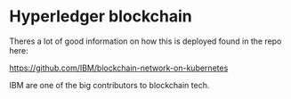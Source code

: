 # Hyperledger blockchain

Theres a lot of good information on how this is deployed found in the repo here:

https://github.com/IBM/blockchain-network-on-kubernetes

IBM are one of the big contributors to blockchain tech.
